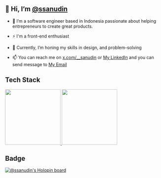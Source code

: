## 👋 Hi, I’m [@ssanudin](https://github.com/ssanudin)
- 👀 I’m a software engineer based in Indonesia passionate about helping entrepreneurs to create great products.
- ⚡ I'm a front-end enthusiast
- 🌱 Currently, I’m honing my skills in design, and problem-solving

- 📫 You can reach me on [x.com/__sanudin](https://x.com/__sanudin) or [My LinkedIn](https://www.linkedin.com/in/sanudin/) and you can send message to [My Email](mailto:mailto.sanudin@gmail.com")

## Tech Stack
<p align="left">
<a href="https://github.com/ssanudin">
  <img height="180em" src="https://github-readme-stats-eight-theta.vercel.app/api?username=ssanudin&show_icons=true&theme=algolia&include_all_commits=true&count_private=true"/>
  <img height="180em" src="https://github-readme-stats-eight-theta.vercel.app/api/top-langs/?username=ssanudin&layout=compact&langs_count=8&theme=algolia"/>
</a>
</p>

## Badge
[![@ssanudin's Holopin board](https://holopin.io/api/user/board?user=ssanudin)](https://holopin.io/@ssanudin)
<!---- 💞️ I’m looking to collaborate on ... --->

<!---
ssanudin/ssanudin is a ✨ special ✨ repository because its `README.md` (this file) appears on your GitHub profile.
You can click the Preview link to take a look at your changes.
--->

